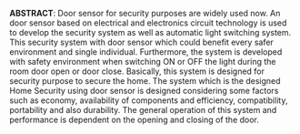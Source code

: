 __ABSTRACT__:
Door sensor for security purposes are widely used now.
An door sensor based on electrical and electronics circuit technology is used to develop the security system as well as automatic light switching system. 
This security system with door sensor which could benefit every safer environment and single individual.
Furthermore, the system is developed with safety environment when switching ON or OFF the light during the room door open or door close.
Basically, this system is designed for security purpose to secure the home.
The system which is the designed Home Security using door sensor is designed considering some factors such as economy, availability of components and efficiency, compatibility, portability and also durability.
The general operation of this system and performance is dependent on the opening and closing of the door.
